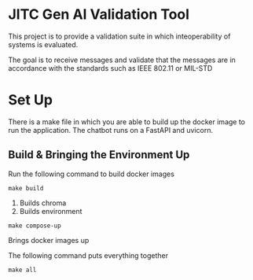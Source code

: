 # JITC Gen AI Validation Tool 
This project is to provide a validation suite in which inteoperability of systems is evaluated. 

The goal is to receive messages and validate that the messages are in accordance with the standards such as IEEE 802.11 or MIL-STD

# Set Up
There is a make file in which you are able to build up the docker image to run the application. 
The chatbot runs on a FastAPI and uvicorn.

## Build & Bringing the Environment Up

Run the following command to build docker images
```
make build
```

1. Builds chroma
2. Builds environment 


```
make compose-up
```
Brings docker images up 

The following command puts everything together
```
make all
```
